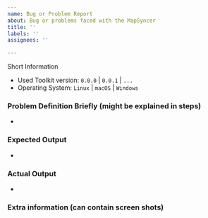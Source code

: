 ```yaml
---
name: Bug or Problem Report
about: Bug or problems faced with the MapSyncer
title: ''
labels: ''
assignees: ''

---
```


Short Information
* Used Toolkit version: `0.0.0` | `0.0.1` | `...`
* Operating System:  `Linux` |  `macOS` |  `Windows`

### Problem Definition Briefly (might be explained in steps)
* 

### Expected Output
*

### Actual Output
*

### Extra information (can contain screen shots)
